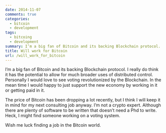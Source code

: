 ```yaml
---
date: 2014-11-07
comments: true
categories:
  - bitcoin
  - development
tags:
  - bitcoing
  - development
summary: I’m a big fan of Bitcoin and its backing Blockchain protocol. I really do think it has the potential to allow for much broader uses of distributed control. Wish me luck finding a job in the Bitcoin world.
title: Will work for Bitcoin
url: /will_work_for_bitcoin
---
```


I’m a big fan of Bitcoin and its backing Blockchain protocol. I really do think it has the potential to allow for much broader uses of distributed control. Personally I would love to see voting revolutionized by the Blockchain. In the mean time I would happy to just support the new economy by working in it or getting paid in it.

The price of Bitcoin has been dropping a lot recently, but I think I will keep it in mind for my next consulting job anyway. I’m not a crypto expert. Although there are plenty of software to be written that doesn’t need a Phd to write. Heck, I might find someone working on a voting system.

Wish me luck finding a job in the Bitcoin world.
